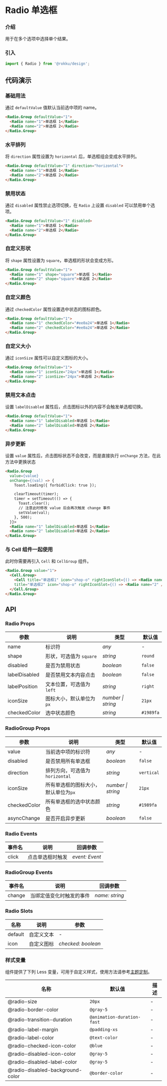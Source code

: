# Radio 单选框

### 介绍

用于在多个选项中选择单个结果。

### 引入

```js
import { Radio } from '@rokku/design';
```

## 代码演示

### 基础用法

通过 `defaultValue` 值默认当前选中项的 name。

```html
<Radio.Group defaultValue="1">
  <Radio name="1">单选框 1</Radio>
  <Radio name="2">单选框 2</Radio>
</Radio.Group>
```

### 水平排列

将 `direction` 属性设置为 `horizontal` 后，单选框组会变成水平排列。

```html
<Radio.Group defaultValue="1" direction="horizontal">
  <Radio name="1">单选框 1</Radio>
  <Radio name="2">单选框 2</Radio>
</Radio.Group>
```

### 禁用状态

通过 `disabled` 属性禁止选项切换，在 `Radio` 上设置 `disabled` 可以禁用单个选项。

```html
<Radio.Group defaultValue="1" disabled>
  <Radio name="1">单选框 1</Radio>
  <Radio name="2">单选框 2</Radio>
</Radio.Group>
```

### 自定义形状

将 `shape` 属性设置为 `square`，单选框的形状会变成方形。

```html
<Radio.Group defaultValue="1">
  <Radio name="1" shape="square">单选框 1</Radio>
  <Radio name="2" shape="square">单选框 2</Radio>
</Radio.Group>
```

### 自定义颜色

通过 `checkedColor` 属性设置选中状态的图标颜色。

```html
<Radio.Group defaultValue="1">
  <Radio name="1" checkedColor="#ee0a24">单选框 1</Radio>
  <Radio name="2" checkedColor="#ee0a24">单选框 2</Radio>
</Radio.Group>
```

### 自定义大小

通过 `iconSize` 属性可以自定义图标的大小。

```html
<Radio.Group defaultValue="1">
  <Radio name="1" iconSize="24px">单选框 1</Radio>
  <Radio name="2" iconSize="24px">单选框 2</Radio>
</Radio.Group>
```

### 禁用文本点击

设置 `labelDisabled` 属性后，点击图标以外的内容不会触发单选框切换。

```html
<Radio.Group defaultValue="1">
  <Radio name="1" labelDisabled>单选框 1</Radio>
  <Radio name="2" labelDisabled>单选框 2</Radio>
</Radio.Group>
```

### 异步更新

设置 `value` 属性后，点击图标状态不会改变，而是直接执行 `onChange` 方法，在此方法中更换状态

```html
<Radio.Group
  value={value}
  onChange={(val) => {
    Toast.loading({ forbidClick: true });

    clearTimeout(timer);
    timer = setTimeout(() => {
      Toast.clear();
      // 注意此时修改 value 后会再次触发 change 事件
      setValue(val);
    }, 500);
  }}>
  <Radio name="1" labelDisabled>单选框 1</Radio>
  <Radio name="2" labelDisabled>单选框 2</Radio>
</Radio.Group>
```

### 与 Cell 组件一起使用

此时你需要再引入 `Cell` 和 `CellGroup` 组件。

```html
<Radio.Group value="1">
  <Cell.Group>
    <Cell title="单选框1" icon="shop-o" rightIconSlot={() => <Radio name="1" />} /> <Cell
    title="单选框2" icon="shop-o" rightIconSlot={() => <Radio name="2" />} />
  </Cell.Group>
</Radio.Group>
```

## API

### Radio Props

| 参数          | 说明                      | 类型               | 默认值    |
| ------------- | ------------------------- | ------------------ | --------- |
| name          | 标识符                    | _any_              | -         |
| shape         | 形状，可选值为 `square`   | _string_           | `round`   |
| disabled      | 是否为禁用状态            | _boolean_          | `false`   |
| labelDisabled | 是否禁用文本内容点击      | _boolean_          | `false`   |
| labelPosition | 文本位置，可选值为 `left` | _string_           | `right`   |
| iconSize      | 图标大小，默认单位为`px`  | _number \| string_ | `21px`    |
| checkedColor  | 选中状态颜色              | _string_           | `#1989fa` |

### RadioGroup Props

| 参数         | 说明                                 | 类型               | 默认值     |
| ------------ | ------------------------------------ | ------------------ | ---------- |
| value        | 当前选中项的标识符                   | _any_              | -          |
| disabled     | 是否禁用所有单选框                   | _boolean_          | `false`    |
| direction    | 排列方向，可选值为`horizontal`       | _string_           | `vertical` |
| iconSize     | 所有单选框的图标大小，默认单位为`px` | _number \| string_ | `21px`     |
| checkedColor | 所有单选框的选中状态颜色             | _string_           | `#1989fa`  |
| asyncChange  | 是否开启异步更新                     | _boolean_          | `false`    |

### Radio Events

| 事件名 | 说明             | 回调参数       |
| ------ | ---------------- | -------------- |
| click  | 点击单选框时触发 | _event: Event_ |

### RadioGroup Events

| 事件名 | 说明                     | 回调参数       |
| ------ | ------------------------ | -------------- |
| change | 当绑定值变化时触发的事件 | _name: string_ |

### Radio Slots

| 名称    | 说明       | 参数               |
| ------- | ---------- | ------------------ |
| default | 自定义文本 | -                  |
| icon    | 自定义图标 | _checked: boolean_ |

### 样式变量

组件提供了下列 Less 变量，可用于自定义样式，使用方法请参考[主题定制](#/zh-CN/theme)。

| 名称                             | 默认值                     | 描述 |
| -------------------------------- | -------------------------- | ---- |
| @radio-size                      | `20px`                     | -    |
| @radio-border-color              | `@gray-5`                  | -    |
| @radio-transition-duration       | `@animation-duration-fast` | -    |
| @radio-label-margin              | `@padding-xs`              | -    |
| @radio-label-color               | `@text-color`              | -    |
| @radio-checked-icon-color        | `@blue`                    | -    |
| @radio-disabled-icon-color       | `@gray-5`                  | -    |
| @radio-disabled-label-color      | `@gray-5`                  | -    |
| @radio-disabled-background-color | `@border-color`            | -    |
